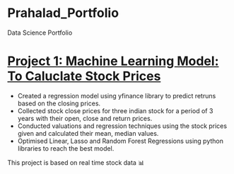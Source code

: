 # Prahalad_Portfolio
Data Science Portfolio


# [Project 1: Machine Learning Model: To Caluclate Stock Prices](https://github.com/indiana12/ML-Finance-test/blob/main/ML_Test/ML_Finance.ipynb)
- Created a regression model using yfinance library to predict retruns based on the closing prices.
- Collected stock close prices for three indian stock for a period of 3 years with their open, close and return prices.
- Conducted valuations and regression techniques using the stock prices given and calculated their mean, median values.
- Optimised Linear, Lasso and Random Forest Regressions using python libraries to reach the best model.

This project is based on real time stock data 📊
